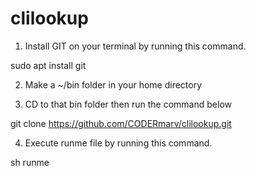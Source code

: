 # clilookup

1. Install GIT on your terminal by running this command.

sudo apt install git

2. Make a ~/bin folder in your home directory

3. CD to that bin folder then run the command below

git clone https://github.com/CODERmarv/clilookup.git

4. Execute runme file by running this command.

sh runme
